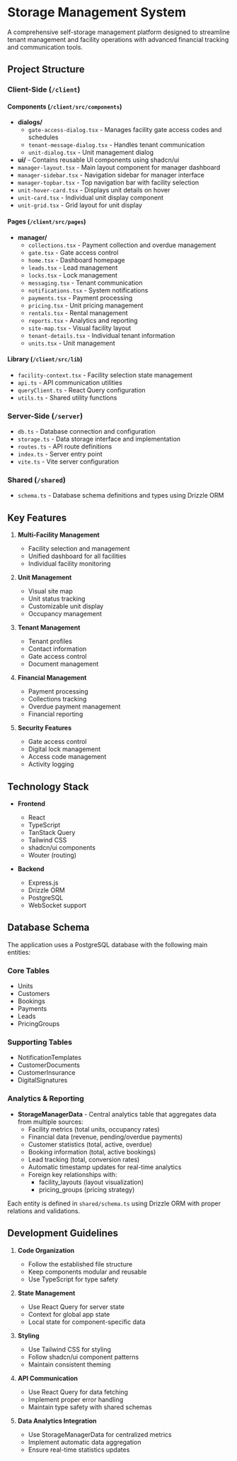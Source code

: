 # Storage Management System

A comprehensive self-storage management platform designed to streamline tenant management and facility operations with advanced financial tracking and communication tools.

## Project Structure

### Client-Side (`/client`)

#### Components (`/client/src/components`)
- **dialogs/**
  - `gate-access-dialog.tsx` - Manages facility gate access codes and schedules
  - `tenant-message-dialog.tsx` - Handles tenant communication
  - `unit-dialog.tsx` - Unit management dialog
- **ui/** - Contains reusable UI components using shadcn/ui
- `manager-layout.tsx` - Main layout component for manager dashboard
- `manager-sidebar.tsx` - Navigation sidebar for manager interface
- `manager-topbar.tsx` - Top navigation bar with facility selection
- `unit-hover-card.tsx` - Displays unit details on hover
- `unit-card.tsx` - Individual unit display component
- `unit-grid.tsx` - Grid layout for unit display

#### Pages (`/client/src/pages`)
- **manager/**
  - `collections.tsx` - Payment collection and overdue management
  - `gate.tsx` - Gate access control
  - `home.tsx` - Dashboard homepage
  - `leads.tsx` - Lead management
  - `locks.tsx` - Lock management
  - `messaging.tsx` - Tenant communication
  - `notifications.tsx` - System notifications
  - `payments.tsx` - Payment processing
  - `pricing.tsx` - Unit pricing management
  - `rentals.tsx` - Rental management
  - `reports.tsx` - Analytics and reporting
  - `site-map.tsx` - Visual facility layout
  - `tenant-details.tsx` - Individual tenant information
  - `units.tsx` - Unit management

#### Library (`/client/src/lib`)
- `facility-context.tsx` - Facility selection state management
- `api.ts` - API communication utilities
- `queryClient.ts` - React Query configuration
- `utils.ts` - Shared utility functions

### Server-Side (`/server`)
- `db.ts` - Database connection and configuration
- `storage.ts` - Data storage interface and implementation
- `routes.ts` - API route definitions
- `index.ts` - Server entry point
- `vite.ts` - Vite server configuration

### Shared (`/shared`)
- `schema.ts` - Database schema definitions and types using Drizzle ORM

## Key Features

1. **Multi-Facility Management**
   - Facility selection and management
   - Unified dashboard for all facilities
   - Individual facility monitoring

2. **Unit Management**
   - Visual site map
   - Unit status tracking
   - Customizable unit display
   - Occupancy management

3. **Tenant Management**
   - Tenant profiles
   - Contact information
   - Gate access control
   - Document management

4. **Financial Management**
   - Payment processing
   - Collections tracking
   - Overdue payment management
   - Financial reporting

5. **Security Features**
   - Gate access control
   - Digital lock management
   - Access code management
   - Activity logging

## Technology Stack

- **Frontend**
  - React
  - TypeScript
  - TanStack Query
  - Tailwind CSS
  - shadcn/ui components
  - Wouter (routing)

- **Backend**
  - Express.js
  - Drizzle ORM
  - PostgreSQL
  - WebSocket support

## Database Schema

The application uses a PostgreSQL database with the following main entities:

### Core Tables
- Units
- Customers
- Bookings
- Payments
- Leads
- PricingGroups

### Supporting Tables
- NotificationTemplates
- CustomerDocuments
- CustomerInsurance
- DigitalSignatures

### Analytics & Reporting
- **StorageManagerData** - Central analytics table that aggregates data from multiple sources:
  - Facility metrics (total units, occupancy rates)
  - Financial data (revenue, pending/overdue payments)
  - Customer statistics (total, active, overdue)
  - Booking information (total, active bookings)
  - Lead tracking (total, conversion rates)
  - Automatic timestamp updates for real-time analytics
  - Foreign key relationships with:
    - facility_layouts (layout visualization)
    - pricing_groups (pricing strategy)

Each entity is defined in `shared/schema.ts` using Drizzle ORM with proper relations and validations.

## Development Guidelines

1. **Code Organization**
   - Follow the established file structure
   - Keep components modular and reusable
   - Use TypeScript for type safety

2. **State Management**
   - Use React Query for server state
   - Context for global app state
   - Local state for component-specific data

3. **Styling**
   - Use Tailwind CSS for styling
   - Follow shadcn/ui component patterns
   - Maintain consistent theming

4. **API Communication**
   - Use React Query for data fetching
   - Implement proper error handling
   - Maintain type safety with shared schemas

5. **Data Analytics Integration**
   - Use StorageManagerData for centralized metrics
   - Implement automatic data aggregation
   - Ensure real-time statistics updates
